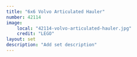 ```yaml
---
title: "6x6 Volvo Articulated Hauler"
number: 42114
image:
    local: "42114-volvo-articulated-hauler.jpg"
    credit: "LEGO"
layout: set
description: "Add set description"
---
```

